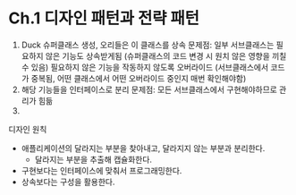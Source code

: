 # Ch.1 디자인 패턴과 전략 패턴

1. Duck 슈퍼클래스 생성, 오리들은 이 클래스를 상속
   문제점: 일부 서브클래스는 필요하지 않은 기능도 상속받게됨
   (슈퍼클래스의 코드 변경 시 원치 않은 영향을 끼칠 수 있음)
   필요하지 않은 기능을 작동하지 않도록 오버라이드
   (서브클래스에서 코드가 중복됨, 어떤 클래스에서 어떤 오버라이드 중인지 매번 확인해야함)
2. 해당 기능들을 인터페이스로 분리
   문제점: 모든 서브클래스에서 구현해야하므로 관리가 힘듦
3.

디자인 원칙

- 애플리케이션의 달라지는 부분을 찾아내고, 달라지지 않는 부분과 분리한다.
  - 달라지는 부분을 추출해 캡슐화한다.
- 구현보다는 인터페이스에 맞춰서 프로그래밍한다.
- 상속보다는 구성을 활용한다.
